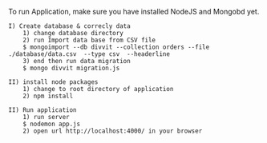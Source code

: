 To run Application, make sure you have installed NodeJS and Mongobd yet.

	I) Create database & correcly data
		1) change database directory 
		2) run Import data base from CSV file
		$ mongoimport --db divvit --collection orders --file ./database/data.csv  --type csv  --headerline
		3) end then run data migration 
		$ mongo divvit migration.js 

	II) install node packages 
		1) change to root directory of application
		2) npm install 

	II) Run application
		1) run server 
		$ nodemon app.js
		2) open url http://localhost:4000/ in your browser 

